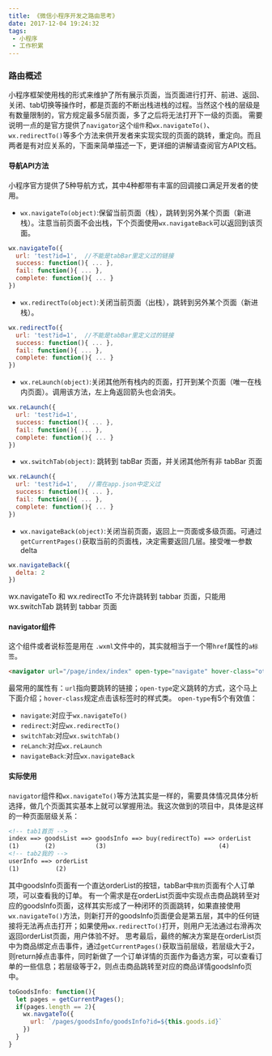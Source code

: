 ```yaml
---
title: 《微信小程序开发之路由思考》
date: 2017-12-04 19:24:32
tags:
 - 小程序
 - 工作积累
---
```

### 路由概述
小程序框架使用栈的形式来维护了所有展示页面，当页面进行打开、前进、返回、关闭、tab切换等操作时，都是页面的不断出栈进栈的过程。当然这个栈的层级是有数量限制的，官方规定最多5层页面，多了之后将无法打开下一级的页面。
需要说明一点的是官方提供了`navigator`这个`组件`和`wx.navigateTo()`、`wx.redirectTo()`等多个方法来供开发者来实现实现的页面的跳转，重定向。而且两者是有对应关系的，下面来简单描述一下，更详细的讲解请查阅官方API文档。

#### 导航API方法
小程序官方提供了5种导航方式，其中4种都带有丰富的回调接口满足开发者的使用。
* `wx.navigateTo(object)`:保留当前页面（栈），跳转到另外某个页面（新进栈）。注意当前页面不会出栈，下个页面使用`wx.navigateBack`可以返回到该页面。
```javascript
wx.navigateTo({
  url: 'test?id=1',  //不能是tabBar里定义过的链接
  success: function(){ ... },
  fail: function(){ ... },
  complete: function(){ ... }
})
```
* `wx.redirectTo(object)`:关闭当前页面（出栈），跳转到另外某个页面（新进栈）。
```javascript
wx.redirectTo({
  url: 'test?id=1',  //不能是tabBar里定义过的链接
  success: function(){ ... },
  fail: function(){ ... },
  complete: function(){ ... }
})
```
* `wx.reLaunch(object)`:关闭其他所有栈内的页面，打开到某个页面（唯一在栈内页面）。调用该方法，左上角返回箭头也会消失。
```javascript
wx.reLaunch({
  url: 'test?id=1',
  success: function(){ ... },
  fail: function(){ ... },
  complete: function(){ ... }
})
```
* `wx.switchTab(object)`: 跳转到 tabBar 页面，并关闭其他所有非 tabBar 页面
```javascript
wx.reLaunch({
  url: 'test?id=1',   //需在app.json中定义过
  success: function(){ ... },
  fail: function(){ ... },
  complete: function(){ ... }
})
```
* `wx.navigateBack(object)`:关闭当前页面，返回上一页面或多级页面。可通过`getCurrentPages()`获取当前的页面栈，决定需要返回几层。接受唯一参数delta
```javascript
wx.navigateBack({
  delta: 2
})
```
<div class="tip">wx.navigateTo 和 wx.redirectTo 不允许跳转到 tabbar 页面，只能用 wx.switchTab 跳转到 tabbar 页面</div>

#### navigator组件
这个组件或者说标签是用在 `.wxml`文件中的，其实就相当于一个带`href`属性的`a标签`。
```html
<navigator url="/page/index/index" open-type="navigate" hover-class="other-navigator-hover">切换 Tab</navigator>
```

最常用的属性有：`url`指向要跳转的链接；`open-type`定义跳转的方式，这个马上下面介绍；`hover-class`规定点击该标签时的样式类。
`open-type`有5个有效值：
* `navigate`:对应于`wx.navigateTo()`
* `redirect`:对应`wx.redirectTo()`
* `switchTab`:对应`wx.switchTab()`
* `reLanch`:对应`wx.reLaunch`
* `navigateBack`:对应`wx.navigateBack`

#### 实际使用
`navigator`组件和`wx.navigateTo()`等方法其实是一样的，需要具体情况具体分析选择，做几个页面其实基本上就可以掌握用法。我这次做到的项目中，具体是这样的一种页面层级关系：

```html
<!-- tab1首页 -->
index ==> goodsList ==> goodsInfo ==> buy(redirectTo) ==> orderList
(1)       (2)           (3)                               (4)
<!-- tab2我的 -->
userInfo ==> orderList
(1)          (2)
```
其中goodsInfo页面有一个直达orderList的按钮，tabBar中`我的`页面有个人订单项，可以查看我的订单。
有一个需求是在orderList页面中实现点击商品跳转至对应的goodsInfo页面，这样其实形成了一种闭环的页面跳转，如果直接使用`wx.navigateTo()`方法，则新打开的goodsInfo页面便会是第五层，其中的任何链接将无法再点击打开；如果使用`wx.redirectTo()`打开，则用户无法通过右滑再次返回orderList页面，用户体验不好。
思考最后，最终的解决方案是在orderList页中为商品绑定点击事件，通过`getCurrentPages()`获取当前层级，若层级大于2，则return掉点击事件，同时新做了一个订单详情的页面作为备选方案，可以查看订单的一些信息；若层级等于2，则点击商品跳转至对应的商品详情goodsInfo页中。

```javascript
toGoodsInfo: function(){
  let pages = getCurrentPages();
  if(pages.length == 2){
    wx.navgateTo({
      url: `/pages/goodsInfo/goodsInfo?id=${this.goods.id}`
    })
  }
}
```